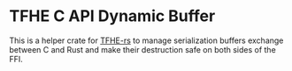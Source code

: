 # TFHE C API Dynamic Buffer

This is a helper crate for [TFHE-rs](`https://github.com/zama-ai/tfhe-rs`) to manage serialization buffers exchange between C and Rust and make their destruction safe on both sides of the FFI.
